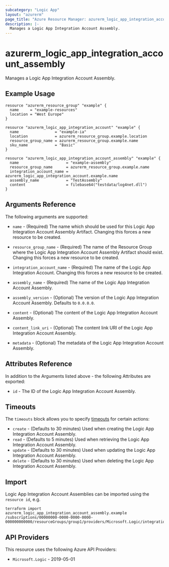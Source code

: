 ```yaml
---
subcategory: "Logic App"
layout: "azurerm"
page_title: "Azure Resource Manager: azurerm_logic_app_integration_account_assembly"
description: |-
  Manages a Logic App Integration Account Assembly.
---
```


# azurerm_logic_app_integration_account_assembly

Manages a Logic App Integration Account Assembly.

## Example Usage

```hcl
resource "azurerm_resource_group" "example" {
  name     = "example-resources"
  location = "West Europe"
}

resource "azurerm_logic_app_integration_account" "example" {
  name                = "example-ia"
  location            = azurerm_resource_group.example.location
  resource_group_name = azurerm_resource_group.example.name
  sku_name            = "Basic"
}

resource "azurerm_logic_app_integration_account_assembly" "example" {
  name                     = "example-assembly"
  resource_group_name      = azurerm_resource_group.example.name
  integration_account_name = azurerm_logic_app_integration_account.example.name
  assembly_name            = "TestAssembly"
  content                  = filebase64("testdata/log4net.dll")
}
```

## Arguments Reference

The following arguments are supported:

* `name` - (Required) The name which should be used for this Logic App Integration Account Assembly Artifact. Changing this forces a new resource to be created.

* `resource_group_name` - (Required) The name of the Resource Group where the Logic App Integration Account Assembly Artifact should exist. Changing this forces a new resource to be created.

* `integration_account_name` - (Required) The name of the Logic App Integration Account. Changing this forces a new resource to be created.

* `assembly_name` - (Required) The name of the Logic App Integration Account Assembly.

* `assembly_version` - (Optional) The version of the Logic App Integration Account Assembly. Defaults to `0.0.0.0`.

* `content` - (Optional) The content of the Logic App Integration Account Assembly.

* `content_link_uri` - (Optional) The content link URI of the Logic App Integration Account Assembly.

* `metadata` - (Optional) The metadata of the Logic App Integration Account Assembly.

## Attributes Reference

In addition to the Arguments listed above - the following Attributes are exported:

* `id` - The ID of the Logic App Integration Account Assembly.

## Timeouts

The `timeouts` block allows you to specify [timeouts](https://www.terraform.io/language/resources/syntax#operation-timeouts) for certain actions:

* `create` - (Defaults to 30 minutes) Used when creating the Logic App Integration Account Assembly.
* `read` - (Defaults to 5 minutes) Used when retrieving the Logic App Integration Account Assembly.
* `update` - (Defaults to 30 minutes) Used when updating the Logic App Integration Account Assembly.
* `delete` - (Defaults to 30 minutes) Used when deleting the Logic App Integration Account Assembly.

## Import

Logic App Integration Account Assemblies can be imported using the `resource id`, e.g.

```shell
terraform import azurerm_logic_app_integration_account_assembly.example /subscriptions/00000000-0000-0000-0000-000000000000/resourceGroups/group1/providers/Microsoft.Logic/integrationAccounts/account1/assemblies/assembly1
```

## API Providers
<!-- This section is generated, changes will be overwritten -->
This resource uses the following Azure API Providers:

* `Microsoft.Logic` - 2019-05-01
